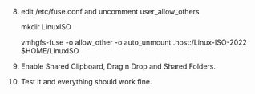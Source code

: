 
8. edit /etc/fuse.conf and uncomment user_allow_others


   mkdir LinuxISO



   vmhgfs-fuse -o allow_other -o auto_unmount .host:/Linux-ISO-2022  $HOME/LinuxISO
   
9. Enable Shared Clipboard, Drag n Drop and Shared Folders.
10. Test it and everything should work fine. 
